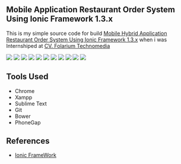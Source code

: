 <p align="center">
	<h2>Mobile Application Restaurant Order System Using Ionic Framework 1.3.x</h2>
</p>

This is my simple source code for build <a href="#">Mobile Hybrid Application Restaurant Order System Using Ionic Framework 1.3.x</a> when i was Internshiped at <a href="https://www.folarium.co.id/home">CV. Folarium Technomedia</a>

<img src="image/sc-1.PNG">
<img src="image/sc-3.PNG">
<img src="image/sc-4.PNG">
<img src="image/10.PNG">
<img src="image/11.PNG">
<img src="image/2.PNG">
<img src="image/3.PNG">
<img src="image/4.PNG">
<img src="image/6.PNG">
<img src="image/8.1.PNG">
<img src="image/9.PNG">

<p align="center">
	<h2>Tools Used</h2>
</p>

<ul>
	<li>Chrome</li>
	<li>Xampp</li>
	<li>Sublime Text</li>
	<li>Git</li>
	<li>Bower</li>
	<li>PhoneGap</li>
</ul>


<p align="center">
	<h2>References</h2>
</p>

<ul>
	<li><a href="https://ionicframework.com/">Ionic FrameWork</a></li>
</ul>
